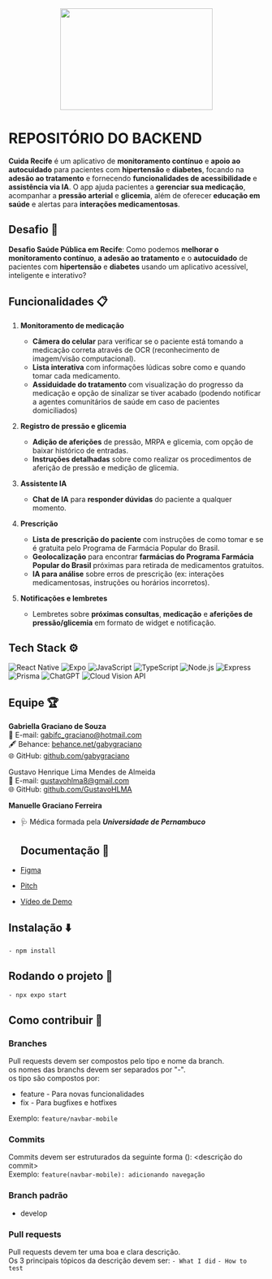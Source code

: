 <div align="center">
<img src="https://github.com/user-attachments/assets/8b65dc9e-49e5-4166-a287-0e10b8fb5928" width="300" height="200" />
</div>

# REPOSITÓRIO DO BACKEND

**Cuida Recife** é um aplicativo de **monitoramento contínuo** e **apoio ao autocuidado** para pacientes com **hipertensão** e **diabetes**, focando na **adesão ao tratamento** e fornecendo **funcionalidades de acessibilidade** e **assistência via IA**. O app ajuda pacientes a **gerenciar sua medicação**, acompanhar a **pressão arterial** e **glicemia**, além de oferecer **educação em saúde** e alertas para **interações medicamentosas**.

## Desafio 🚀

**Desafio Saúde Pública em Recife**: Como podemos **melhorar o monitoramento contínuo**, **a adesão ao tratamento** e o **autocuidado** de pacientes com **hipertensão** e **diabetes** usando um aplicativo acessível, inteligente e interativo?

## Funcionalidades 📋

1. **Monitoramento de medicação**
   - **Câmera do celular** para verificar se o paciente está tomando a medicação correta através de OCR (reconhecimento de imagem/visão computacional).
   - **Lista interativa** com informações lúdicas sobre como e quando tomar cada medicamento.
   - **Assiduidade do tratamento** com visualização do progresso da medicação e opção de sinalizar se tiver acabado (podendo notificar a agentes comunitários de saúde em caso de pacientes domiciliados)

2. **Registro de pressão e glicemia**
   - **Adição de aferições** de pressão, MRPA e glicemia, com opção de baixar histórico de entradas.
   - **Instruções detalhadas** sobre como realizar os procedimentos de aferição de pressão e medição de glicemia.

3. **Assistente IA**
   - **Chat de IA** para **responder dúvidas** do paciente a qualquer momento.
     
4. **Prescrição**
   - **Lista de prescrição do paciente** com instruções de como tomar e se é gratuita pelo Programa de Farmácia Popular do Brasil.
   - **Geolocalização** para encontrar **farmácias do Programa Farmácia Popular do Brasil** próximas para retirada de medicamentos gratuitos.
   - **IA para análise** sobre erros de prescrição (ex: interações medicamentosas, instruções ou horários incorretos).

5. **Notificações e lembretes**
   - Lembretes sobre **próximas consultas**, **medicação** e **aferições de pressão/glicemia** em formato de widget e notificação.

## Tech Stack ⚙️

![React Native](https://img.shields.io/badge/React%20Native-20232A?style=for-the-badge&logo=react&logoColor=61DAFB) 
![Expo](https://img.shields.io/badge/Expo-1C1E24?style=for-the-badge&logo=expo&logoColor=white) 
![JavaScript](https://img.shields.io/badge/JavaScript-323330?style=for-the-badge&logo=javascript&logoColor=F7DF1E) 
![TypeScript](https://img.shields.io/badge/TypeScript-007ACC?style=for-the-badge&logo=typescript&logoColor=white) 
![Node.js](https://img.shields.io/badge/Node.js-339933?style=for-the-badge&logo=nodedotjs&logoColor=white) 
![Express](https://img.shields.io/badge/Express-000000?style=for-the-badge&logo=express&logoColor=white) 
![Prisma](https://img.shields.io/badge/Prisma-2D3748?style=for-the-badge&logo=prisma&logoColor=white) 
![ChatGPT](https://img.shields.io/badge/ChatGPT-4E9BFF?style=for-the-badge&logo=openai&logoColor=white) 
![Cloud Vision API](https://img.shields.io/badge/Cloud%20Vision%20API-4285F4?style=for-the-badge&logo=google-cloud&logoColor=white)


## Equipe 🏆

**Gabriella Graciano de Souza**  
📧 E-mail: [gabifc_graciano@hotmail.com](mailto:gabifc_graciano@hotmail.com)  
🖋️ Behance: [behance.net/gabygraciano](https://www.behance.net/gabygraciano)  
🌐 GitHub: [github.com/gabygraciano](https://github.com/gabygraciano)

Gustavo Henrique Lima Mendes de Almeida<br/>
📧 E-mail: gustavohlma8@gmail.com<br/>
🌐 GitHub: [github.com/GustavoHLMA](https://github.com/GustavoHLMA)

**Manuelle Graciano Ferreira**
- 🩺 Médica formada pela ***Universidade de Pernambuco***

  ## Documentação 📄

- [Figma](https://www.figma.com/design/Ey3L81KZqbQ5rCkeKNERm6/Hacker-cidad%C3%A3o-13?node-id=1-2&t=Txk0XatsX8RCfwUZ-1)
- [Pitch](https://docs.google.com/presentation/d/17AeBh5xvDqSzQEvCWxJrsqBund2Ve4HAdA_-4IjzvaQ/edit?usp=sharing)
- [Vídeo de Demo](https://youtube.com/demo/cuida-recife)

## Instalação ⬇️

```bash
- npm install
```

## Rodando o projeto 🏃
```bash
- npx expo start
```

## Como contribuir 🤝
### Branches
Pull requests devem ser compostos pelo tipo e nome da branch.\
os nomes das branchs devem ser separados por "-".\
os tipo são compostos por:
- feature - Para novas funcionalidades
- fix - Para bugfixes e hotfixes

Exemplo: 
`feature/navbar-mobile`

### Commits
Commits devem ser estruturados da seguinte forma <tipo>(<nome-da-branch>): <descrição do commit>\
Exemplo: 
`feature(navbar-mobile): adicionando navegação`

### Branch padrão
- develop

### Pull requests
Pull requests devem ter uma boa e clara descrição.\
Os 3 principais tópicos da descrição devem ser:
`- What I did`
`- How to test`


